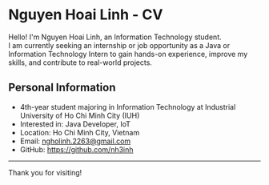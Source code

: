 # Nguyen Hoai Linh - CV

Hello! I'm Nguyen Hoai Linh, an Information Technology student.  
I am currently seeking an internship or job opportunity as a Java or Information Technology Intern to gain hands-on experience, improve my skills, and contribute to real-world projects.

## Personal Information

- 4th-year student majoring in Information Technology at Industrial University of Ho Chi Minh City (IUH)  
- Interested in: Java Developer, IoT  
- Location: Ho Chi Minh City, Vietnam  
- Email: ngholinh.2263@gmail.com 
- GitHub: https://github.com/nh3inh

---

Thank you for visiting!
